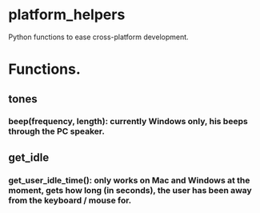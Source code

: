 # platform_helpers

Python functions to ease cross-platform development.

# Functions.

## tones

### beep(frequency, length): currently Windows only, his beeps through the PC speaker.

## get_idle

### get_user_idle_time(): only works on Mac and Windows at the moment, gets how long (in seconds), the user has been away from the keyboard / mouse for.
